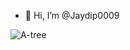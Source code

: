 - 👋 Hi, I’m @Jaydip0009

![A-tree](https://github.com/user-attachments/assets/e6271143-9d40-41ac-9888-cfb35ed14a05)
